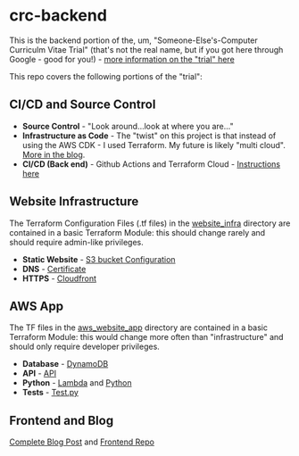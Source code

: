# crc-backend

This is the backend portion of the, um, "Someone-Else's-Computer Curriculm Vitae Trial" (that's not the real name, but if you got here through Google - good for you!) - [more information on the "trial" here](https://cloudresumechallenge.dev/docs/the-challenge/aws/)

This repo covers the following portions of the "trial":

## CI/CD and Source Control
  - **Source Control** - "Look around...look at where you are..."
  - **Infrastructure as Code** - The "twist" on this project is that instead of using the AWS CDK - I used Terraform. My future is likely "multi cloud". [More in the blog](https://dev.to/tbojustin/old-man-yells-at-cloud-mid-career-pm-completes-the-cloud-resume-challenge-in-aws-using-terraform-1c43-temp-slug-8152442?preview=2c3e3cf8ce426f1861643261b3d0fd894d84db0e35c082c9b3d80435c5ebce1462eaffae0c44f55cafd9fb35a6e1e2d4825ebde44cbdab5e9415a2e9). 
  - **CI/CD (Back end)** - Github Actions and Terraform Cloud - <a href="https://learn.hashicorp.com/tutorials/terraform/github-actions">Instructions here</a> 
 
## Website Infrastructure
The Terraform Configuration Files (.tf files) in the <a href="/modules/website_infra">website_infra</a> directory are contained in a basic Terraform Module: this should change rarely and should require admin-like privileges.
- **Static Website** - <a href="/modules/website_infra/s3_bucket.tf">S3 bucket Configuration</a>
- **DNS** - <a href="/modules/website_infra/acm_certificate.tf">Certificate</a> 
- **HTTPS** - <a href="/modules/website_infra/cloudfront_distribution.tf">Cloudfront</a>
 
## AWS App
The TF files in the <a href="/modules/aws_website_app">aws_website_app</a> directory are contained in a basic Terraform Module: this would change more often than "infrastructure" and should only require developer privileges.
- **Database** - <a href="/modules/aws_website_app/dynamodb.tf">DynamoDB</a>
- **API** - <a href="/modules/aws_website_app/api_gateway.tf">API</a>
- **Python** - <a href="modules/aws_website_app/lambda.tf">Lambda</a> and [Python](/python)
- **Tests** - [Test.py](/python/test.py)
## Frontend and Blog
<a href="https://dev.to/tbojustin/old-man-yells-at-cloud-mid-career-pm-completes-the-cloud-resume-challenge-in-aws-using-terraform-1c43-temp-slug-8152442?preview=2c3e3cf8ce426f1861643261b3d0fd894d84db0e35c082c9b3d80435c5ebce1462eaffae0c44f55cafd9fb35a6e1e2d4825ebde44cbdab5e9415a2e9">
Complete Blog Post</a> and <a href="https://github.com/tbojustin/crc-frontend">Frontend Repo</a>
